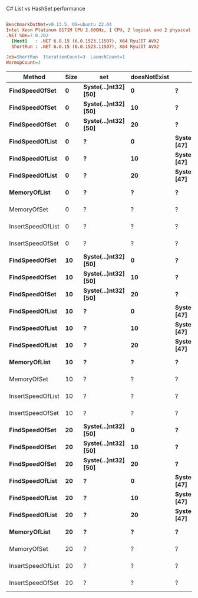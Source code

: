 C# List vs HashSet performance
``` ini

BenchmarkDotNet=v0.13.5, OS=ubuntu 22.04
Intel Xeon Platinum 8171M CPU 2.60GHz, 1 CPU, 2 logical and 2 physical cores
.NET SDK=7.0.202
  [Host]   : .NET 6.0.15 (6.0.1523.11507), X64 RyuJIT AVX2
  ShortRun : .NET 6.0.15 (6.0.1523.11507), X64 RyuJIT AVX2

Job=ShortRun  IterationCount=3  LaunchCount=1  
WarmupCount=3  

```
|            Method | Size |                  set | doesNotExist |                 list |       Mean |       Error |     StdDev |   Gen0 | Allocated |
|------------------ |----- |--------------------- |------------- |--------------------- |-----------:|------------:|-----------:|-------:|----------:|
|    **FindSpeedOfSet** |    **0** | **Syste(...)nt32] [50]** |            **0** |                    **?** |   **5.333 ns** |   **0.3365 ns** |  **0.0184 ns** |      **-** |         **-** |
|    **FindSpeedOfSet** |    **0** | **Syste(...)nt32] [50]** |           **10** |                    **?** |   **5.406 ns** |   **0.2716 ns** |  **0.0149 ns** |      **-** |         **-** |
|    **FindSpeedOfSet** |    **0** | **Syste(...)nt32] [50]** |           **20** |                    **?** |   **5.186 ns** |   **0.6271 ns** |  **0.0344 ns** |      **-** |         **-** |
|   **FindSpeedOfList** |    **0** |                    **?** |            **0** | **Syste(...)nt32] [47]** |   **7.606 ns** |   **2.3378 ns** |  **0.1281 ns** |      **-** |         **-** |
|   **FindSpeedOfList** |    **0** |                    **?** |           **10** | **Syste(...)nt32] [47]** |  **10.277 ns** |   **0.1389 ns** |  **0.0076 ns** |      **-** |         **-** |
|   **FindSpeedOfList** |    **0** |                    **?** |           **20** | **Syste(...)nt32] [47]** |  **14.704 ns** |   **1.5733 ns** |  **0.0862 ns** |      **-** |         **-** |
|      **MemoryOfList** |    **0** |                    **?** |            **?** |                    **?** |  **14.537 ns** |  **10.3011 ns** |  **0.5646 ns** | **0.0017** |      **32 B** |
|       MemoryOfSet |    0 |                    ? |            ? |                    ? |  12.970 ns |   9.7615 ns |  0.5351 ns | 0.0034 |      64 B |
| InsertSpeedOfList |    0 |                    ? |            ? |                    ? |  37.183 ns |  14.3112 ns |  0.7844 ns | 0.0038 |      72 B |
|  InsertSpeedOfSet |    0 |                    ? |            ? |                    ? |  76.736 ns |  26.6188 ns |  1.4591 ns | 0.0089 |     168 B |
|    **FindSpeedOfSet** |   **10** | **Syste(...)nt32] [50]** |            **0** |                    **?** |   **5.396 ns** |   **0.2650 ns** |  **0.0145 ns** |      **-** |         **-** |
|    **FindSpeedOfSet** |   **10** | **Syste(...)nt32] [50]** |           **10** |                    **?** |   **5.409 ns** |   **1.7867 ns** |  **0.0979 ns** |      **-** |         **-** |
|    **FindSpeedOfSet** |   **10** | **Syste(...)nt32] [50]** |           **20** |                    **?** |   **5.466 ns** |   **0.1609 ns** |  **0.0088 ns** |      **-** |         **-** |
|   **FindSpeedOfList** |   **10** |                    **?** |            **0** | **Syste(...)nt32] [47]** |   **8.026 ns** |   **1.0217 ns** |  **0.0560 ns** |      **-** |         **-** |
|   **FindSpeedOfList** |   **10** |                    **?** |           **10** | **Syste(...)nt32] [47]** |  **10.227 ns** |   **0.3332 ns** |  **0.0183 ns** |      **-** |         **-** |
|   **FindSpeedOfList** |   **10** |                    **?** |           **20** | **Syste(...)nt32] [47]** |  **14.069 ns** |   **1.8189 ns** |  **0.0997 ns** |      **-** |         **-** |
|      **MemoryOfList** |   **10** |                    **?** |            **?** |                    **?** |  **29.484 ns** |  **22.6792 ns** |  **1.2431 ns** | **0.0051** |      **96 B** |
|       MemoryOfSet |   10 |                    ? |            ? |                    ? |  78.686 ns | 151.0755 ns |  8.2810 ns | 0.0157 |     296 B |
| InsertSpeedOfList |   10 |                    ? |            ? |                    ? | 156.750 ns |  23.9606 ns |  1.3134 ns | 0.0114 |     216 B |
|  InsertSpeedOfSet |   10 |                    ? |            ? |                    ? | 389.012 ns |  77.3223 ns |  4.2383 ns | 0.0353 |     664 B |
|    **FindSpeedOfSet** |   **20** | **Syste(...)nt32] [50]** |            **0** |                    **?** |   **5.421 ns** |   **0.6470 ns** |  **0.0355 ns** |      **-** |         **-** |
|    **FindSpeedOfSet** |   **20** | **Syste(...)nt32] [50]** |           **10** |                    **?** |   **5.411 ns** |   **1.3007 ns** |  **0.0713 ns** |      **-** |         **-** |
|    **FindSpeedOfSet** |   **20** | **Syste(...)nt32] [50]** |           **20** |                    **?** |   **5.374 ns** |   **0.9715 ns** |  **0.0532 ns** |      **-** |         **-** |
|   **FindSpeedOfList** |   **20** |                    **?** |            **0** | **Syste(...)nt32] [47]** |   **7.997 ns** |   **1.0540 ns** |  **0.0578 ns** |      **-** |         **-** |
|   **FindSpeedOfList** |   **20** |                    **?** |           **10** | **Syste(...)nt32] [47]** |  **10.032 ns** |   **3.0238 ns** |  **0.1657 ns** |      **-** |         **-** |
|   **FindSpeedOfList** |   **20** |                    **?** |           **20** | **Syste(...)nt32] [47]** |  **13.923 ns** |   **2.2902 ns** |  **0.1255 ns** |      **-** |         **-** |
|      **MemoryOfList** |   **20** |                    **?** |            **?** |                    **?** |  **31.136 ns** |  **31.9126 ns** |  **1.7492 ns** | **0.0073** |     **136 B** |
|       MemoryOfSet |   20 |                    ? |            ? |                    ? |  99.768 ns | 119.5415 ns |  6.5525 ns | 0.0261 |     488 B |
| InsertSpeedOfList |   20 |                    ? |            ? |                    ? | 209.835 ns |  98.6488 ns |  5.4073 ns | 0.0196 |     368 B |
|  InsertSpeedOfSet |   20 |                    ? |            ? |                    ? | 676.390 ns | 256.8587 ns | 14.0793 ns | 0.0696 |    1312 B |
